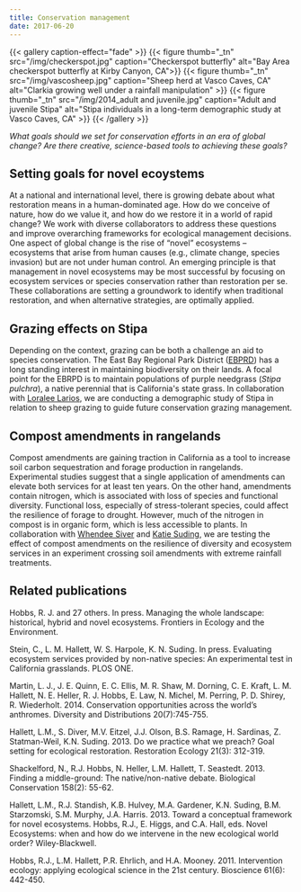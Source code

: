 ```yaml
---
title: Conservation management
date: 2017-06-20
---
```



{{< gallery caption-effect="fade" >}}
  {{< figure thumb="_tn" src="/img/checkerspot.jpg" caption="Checkerspot butterfly" alt="Bay Area checkerspot butterfly at Kirby Canyon, CA">}}
  {{< figure thumb="_tn" src="/img/vascosheep.jpg" caption="Sheep herd at Vasco Caves, CA" alt="Clarkia growing well under a rainfall manipulation" >}}
  {{< figure thumb="_tn" src="/img/2014_adult and juvenile.jpg" caption="Adult and juvenile Stipa" alt="Stipa individuals in a long-term demographic study at Vasco Caves, CA" >}}
{{< /gallery >}}

_What goals should we set for conservation efforts in an era of global change? Are there creative, science-based tools to achieving these goals?_

<!--more-->

## Setting goals for novel ecoystems

At a national and international level, there is growing debate about what restoration means in a human-dominated age. How do we conceive of nature, how do we value it, and how do we restore it in a world of rapid change? We work with diverse collaborators to address these questions and improve overarching frameworks for ecological management decisions. One aspect of global change is the rise of “novel” ecosystems – ecosystems that arise from human causes (e.g., climate change, species invasion) but are not under human control. An emerging principle is that management in novel ecosystems may be most successful by focusing on ecosystem services or species conservation rather than restoration per se. These collaborations are setting a groundwork to identify when traditional restoration, and when alternative strategies, are optimally applied.

## Grazing effects on Stipa 
Depending on the context, grazing can be both a challenge an aid to species conservation. The East Bay Regional Park District ([EBPRD](https://www.ebparks.org/)) has a long standing interest in maintaining biodiversity on their lands. A focal point for the EBRPD is to maintain populations of purple needgrass (_Stipa pulchra_), a native perennial that is California's state grass. In collaboration with [Loralee Larios](https://llarios12.wixsite.com/lariosecology), we are conducting a demographic study of Stipa in relation to sheep grazing to guide future conservation grazing management.  

## Compost amendments in rangelands
Compost amendments are gaining traction in California as a tool to increase soil carbon sequestration and forage production in rangelands. Experimental studies suggest that a single application of amendments can elevate both services for at least ten years. On the other hand, amendments contain nitrogen, which is associated with loss of species and functional diversity. Functional loss, especially of stress-tolerant species, could affect the resilience of forage to drought. However, much of the nitrogen in compost is in organic form, which is less accessible to plants. In collaboration with [Whendee Siver](https://nature.berkeley.edu/silverlab/) and [Katie Suding](https://www.colorado.edu/sudinglab/), we are testing the effect of compost amendments on the resilience of diversity and ecosystem services in an experiment crossing soil amendments with extreme rainfall treatments.    

## Related publications

Hobbs, R. J. and 27 others. In press. Managing the whole landscape: historical, hybrid and novel ecosystems. Frontiers in Ecology and the Environment.

Stein, C., L. M. Hallett, W. S. Harpole, K. N. Suding. In press. Evaluating ecosystem services provided by non-native species: An experimental test in California grasslands. PLOS ONE.

Martin, L. J., J. E. Quinn, E. C. Ellis, M. R. Shaw, M. Dorning, C. E. Kraft, L. M. Hallett, N. E. Heller, R. J. Hobbs, E. Law, N. Michel, M. Perring, P. D. Shirey, R. Wiederholt. 2014. Conservation opportunities across the world’s anthromes. Diversity and Distributions 20(7):745-755.

Hallett, L.M., S. Diver, M.V. Eitzel, J.J. Olson, B.S. Ramage, H. Sardinas, Z. Statman-Weil, K.N. Suding. 2013. Do we practice what we preach? Goal setting for ecological restoration. Restoration Ecology 21(3): 312-319.

Shackelford, N., R.J. Hobbs, N. Heller, L.M. Hallett, T. Seastedt. 2013. Finding a middle-ground: The native/non-native debate. Biological Conservation 158(2): 55-62.

Hallett, L.M., R.J. Standish, K.B. Hulvey, M.A. Gardener, K.N. Suding, B.M. Starzomski, S.M. Murphy, J.A. Harris. 2013. Toward a conceptual framework for novel ecosystems. Hobbs, R.J., E. Higgs, and C.A. Hall, eds. Novel Ecosystems: when and how do we intervene in the new ecological world order? Wiley-Blackwell.

Hobbs, R.J., L.M. Hallett, P.R. Ehrlich, and H.A. Mooney. 2011. Intervention ecology: applying ecological science in the 21st century. Bioscience 61(6): 442-450. 



<!--more-->
